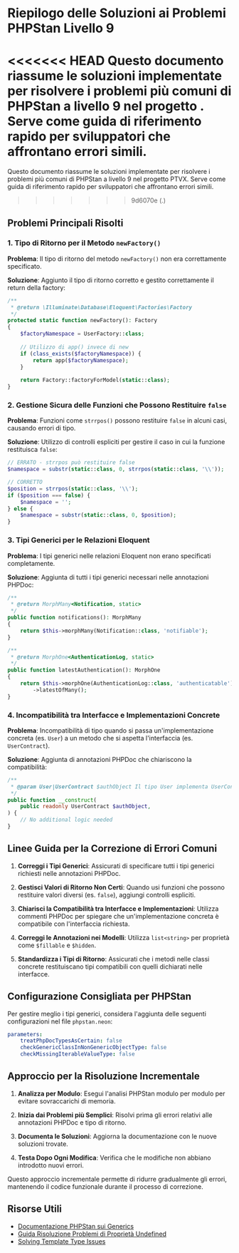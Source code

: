 # Riepilogo delle Soluzioni ai Problemi PHPStan Livello 9

<<<<<<< HEAD
Questo documento riassume le soluzioni implementate per risolvere i problemi più comuni di PHPStan a livello 9 nel progetto <nome progetto>. Serve come guida di riferimento rapido per sviluppatori che affrontano errori simili.
=======
Questo documento riassume le soluzioni implementate per risolvere i problemi più comuni di PHPStan a livello 9 nel progetto PTVX. Serve come guida di riferimento rapido per sviluppatori che affrontano errori simili.
>>>>>>> 9d6070e (.)

## Problemi Principali Risolti

### 1. Tipo di Ritorno per il Metodo `newFactory()`

**Problema**: Il tipo di ritorno del metodo `newFactory()` non era correttamente specificato.

**Soluzione**: Aggiunto il tipo di ritorno corretto e gestito correttamente il return della factory:

```php
/**
 * @return \Illuminate\Database\Eloquent\Factories\Factory
 */
protected static function newFactory(): Factory
{
    $factoryNamespace = UserFactory::class;
    
    // Utilizzo di app() invece di new 
    if (class_exists($factoryNamespace)) {
        return app($factoryNamespace);
    }
    
    return Factory::factoryForModel(static::class);
}
```

### 2. Gestione Sicura delle Funzioni che Possono Restituire `false`

**Problema**: Funzioni come `strrpos()` possono restituire `false` in alcuni casi, causando errori di tipo.

**Soluzione**: Utilizzo di controlli espliciti per gestire il caso in cui la funzione restituisca `false`:

```php
// ERRATO - strrpos può restituire false
$namespace = substr(static::class, 0, strrpos(static::class, '\\'));

// CORRETTO
$position = strrpos(static::class, '\\');
if ($position === false) {
    $namespace = '';
} else {
    $namespace = substr(static::class, 0, $position);
}
```

### 3. Tipi Generici per le Relazioni Eloquent

**Problema**: I tipi generici nelle relazioni Eloquent non erano specificati completamente.

**Soluzione**: Aggiunta di tutti i tipi generici necessari nelle annotazioni PHPDoc:

```php
/**
 * @return MorphMany<Notification, static>
 */
public function notifications(): MorphMany
{
    return $this->morphMany(Notification::class, 'notifiable');
}

/**
 * @return MorphOne<AuthenticationLog, static>
 */
public function latestAuthentication(): MorphOne
{
    return $this->morphOne(AuthenticationLog::class, 'authenticatable')
        ->latestOfMany();
}
```

### 4. Incompatibilità tra Interfacce e Implementazioni Concrete

**Problema**: Incompatibilità di tipo quando si passa un'implementazione concreta (es. `User`) a un metodo che si aspetta l'interfaccia (es. `UserContract`).

**Soluzione**: Aggiunta di annotazioni PHPDoc che chiariscono la compatibilità:

```php
/**
 * @param User|UserContract $authObject Il tipo User implementa UserContract, quindi è compatibile
 */
public function __construct(
    public readonly UserContract $authObject,
) {
    // No additional logic needed
}
```

## Linee Guida per la Correzione di Errori Comuni

1. **Correggi i Tipi Generici**: Assicurati di specificare tutti i tipi generici richiesti nelle annotazioni PHPDoc.

2. **Gestisci Valori di Ritorno Non Certi**: Quando usi funzioni che possono restituire valori diversi (es. `false`), aggiungi controlli espliciti.

3. **Chiarisci la Compatibilità tra Interfacce e Implementazioni**: Utilizza commenti PHPDoc per spiegare che un'implementazione concreta è compatibile con l'interfaccia richiesta.

4. **Correggi le Annotazioni nei Modelli**: Utilizza `list<string>` per proprietà come `$fillable` e `$hidden`.

5. **Standardizza i Tipi di Ritorno**: Assicurati che i metodi nelle classi concrete restituiscano tipi compatibili con quelli dichiarati nelle interfacce.

## Configurazione Consigliata per PHPStan

Per gestire meglio i tipi generici, considera l'aggiunta delle seguenti configurazioni nel file `phpstan.neon`:

```yaml
parameters:
    treatPhpDocTypesAsCertain: false
    checkGenericClassInNonGenericObjectType: false
    checkMissingIterableValueType: false
```

## Approccio per la Risoluzione Incrementale

1. **Analizza per Modulo**: Esegui l'analisi PHPStan modulo per modulo per evitare sovraccarichi di memoria.

2. **Inizia dai Problemi più Semplici**: Risolvi prima gli errori relativi alle annotazioni PHPDoc e tipo di ritorno.

3. **Documenta le Soluzioni**: Aggiorna la documentazione con le nuove soluzioni trovate.

4. **Testa Dopo Ogni Modifica**: Verifica che le modifiche non abbiano introdotto nuovi errori.

Questo approccio incrementale permette di ridurre gradualmente gli errori, mantenendo il codice funzionale durante il processo di correzione.

## Risorse Utili

- [Documentazione PHPStan sui Generics](https://phpstan.org/blog/generics-in-php-using-phpdocs)
- [Guida Risoluzione Problemi di Proprietà Undefined](https://phpstan.org/blog/solving-phpstan-access-to-undefined-property)
- [Solving Template Type Issues](https://phpstan.org/blog/solving-phpstan-error-unable-to-resolve-template-type) 